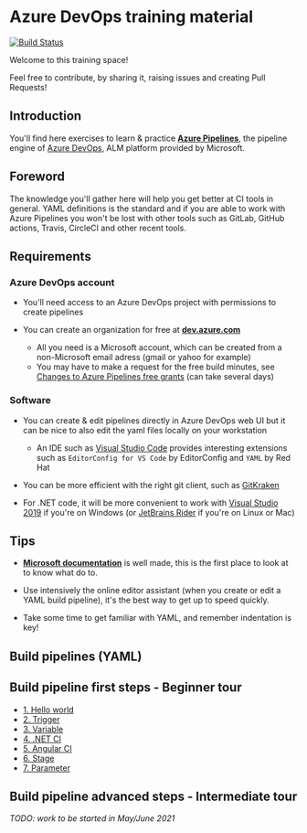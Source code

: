 # Azure DevOps training material

[![Build Status](https://dev.azure.com/devprofr/open-source/_apis/build/status/training-supports/azure-pipeline-training-ci?branchName=main)](https://dev.azure.com/devprofr/open-source/_build/latest?definitionId=53&branchName=main)

Welcome to this training space!

Feel free to contribute, by sharing it, raising issues and creating Pull Requests!

## Introduction

You'll find here exercises to learn & practice [**Azure Pipelines**](https://azure.microsoft.com/en-us/services/devops/pipelines/), the pipeline engine of [Azure DevOps](https://azure.microsoft.com/en-us/services/devops/), ALM platform provided by Microsoft.

## Foreword

The knowledge you'll gather here will help you get better at CI tools in general. YAML definitions is the standard and if you are able to work with Azure Pipelines you won't be lost with other tools such as GitLab, GitHub actions, Travis, CircleCI and other recent tools.

## Requirements

### Azure DevOps account

* You'll need access to an Azure DevOps project with permissions to create pipelines

* You can create an organization for free at [**dev.azure.com**](https://dev.azure.com/)
  * All you need is a Microsoft account, which can be created from a non-Microsoft email adress (gmail or yahoo for example)
  * You may have to make a request for the free build minutes, see [Changes to Azure Pipelines free grants](https://docs.microsoft.com/en-us/azure/devops/release-notes/2021/sprint-184-update) (can take several days)

### Software

* You can create & edit pipelines directly in Azure DevOps web UI but it can be nice to also edit the yaml files locally on your workstation
  * An IDE such as [Visual Studio Code](https://code.visualstudio.com/) provides interesting extensions such as `EditorConfig for VS Code` by EditorConfig and `YAML` by Red Hat

* You can be more efficient with the right git client, such as [GitKraken](https://www.gitkraken.com/)

* For .NET code, it will be more convenient to work with [Visual Studio 2019](https://visualstudio.microsoft.com/) if you're on Windows (or [JetBrains Rider](https://www.jetbrains.com/rider/) if you're on Linux or Mac)

## Tips

* [**Microsoft documentation**](https://docs.microsoft.com/en-us/azure/devops/pipelines/?view=azure-devops) is well made, this is the first place to look at to know what do to.

* Use intensively the online editor assistant (when you create or edit a YAML build pipeline), it's the best way to get up to speed quickly.

* Take some time to get familiar with YAML, and remember indentation is key!

## Build pipelines (YAML)

## Build pipeline first steps - Beginner tour

* [1. Hello world](./docs/build-first-steps/01-helloworld.md)
* [2. Trigger](./docs/build-first-steps/02-trigger.md)
* [3. Variable](./docs/build-first-steps/03-variable.md)
* [4. .NET CI](./docs/build-first-steps/04-ci-dotnet.md)
* [5. Angular CI](./docs/build-first-steps/05-ci-angular.md)
* [6. Stage](./docs/build-first-steps/06-stage.md)
* [7. Parameter](./docs/build-first-steps/07-parameter.md)

## Build pipeline advanced steps - Intermediate tour

_TODO: work to be started in May/June 2021_
